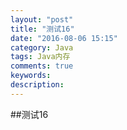 ```yaml
---
layout: "post"
title: "测试16"
date: "2016-08-06 15:15"
category: Java
tags: Java内存
comments: true
keywords:
description:
---
```


##测试16
